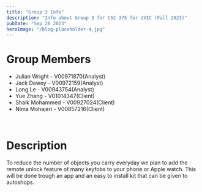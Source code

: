 ```yaml
---
title: "Group 3 Info"
description: "Info about Group 3 for CSC 375 for UVIC (Fall 2023)"
pubDate: "Sep 28 2023"
heroImage: "/blog-placeholder-4.jpg"
---
```


# Group Members
- Julian Wright - V00971870(Analyst)
- Jack Dewey - V00972159(Analyst)
- Long Le - V00943754(Analyst)
- Yue Zhang - V01014347(Client)
- Shaik Mohammed - V00927024(Client)
- Nima Mohajeri - V00857216(Client)

<br />

# Description
To reduce the number of objects you carry everyday we plan to add the remote unlock feature of many keyfobs to your phone or Apple watch. This will be done trough an app and an easy to install kit that can be given to autoshops.